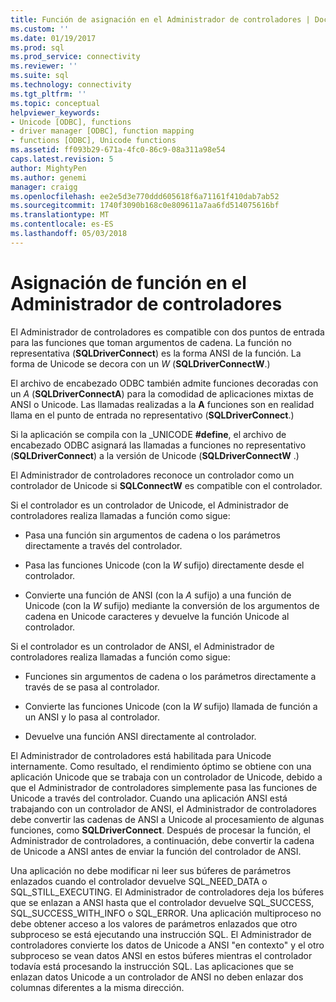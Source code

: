 ```yaml
---
title: Función de asignación en el Administrador de controladores | Documentos de Microsoft
ms.custom: ''
ms.date: 01/19/2017
ms.prod: sql
ms.prod_service: connectivity
ms.reviewer: ''
ms.suite: sql
ms.technology: connectivity
ms.tgt_pltfrm: ''
ms.topic: conceptual
helpviewer_keywords:
- Unicode [ODBC], functions
- driver manager [ODBC], function mapping
- functions [ODBC], Unicode functions
ms.assetid: ff093b29-671a-4fc0-86c9-08a311a98e54
caps.latest.revision: 5
author: MightyPen
ms.author: genemi
manager: craigg
ms.openlocfilehash: ee2e5d3e770ddd605618f6a71161f410dab7ab52
ms.sourcegitcommit: 1740f3090b168c0e809611a7aa6fd514075616bf
ms.translationtype: MT
ms.contentlocale: es-ES
ms.lasthandoff: 05/03/2018
---
```

# <a name="function-mapping-in-the-driver-manager"></a>Asignación de función en el Administrador de controladores
El Administrador de controladores es compatible con dos puntos de entrada para las funciones que toman argumentos de cadena. La función no representativa (**SQLDriverConnect**) es la forma ANSI de la función. La forma de Unicode se decora con un *W* (**SQLDriverConnectW**.)  
  
 El archivo de encabezado ODBC también admite funciones decoradas con un *A* (**SQLDriverConnectA**) para la comodidad de aplicaciones mixtas de ANSI o Unicode. Las llamadas realizadas a la **A** funciones son en realidad llama en el punto de entrada no representativo (**SQLDriverConnect**.)  
  
 Si la aplicación se compila con la _UNICODE **#define**, el archivo de encabezado ODBC asignará las llamadas a funciones no representativo (**SQLDriverConnect**) a la versión de Unicode (**SQLDriverConnectW** .)  
  
 El Administrador de controladores reconoce un controlador como un controlador de Unicode si **SQLConnectW** es compatible con el controlador.  
  
 Si el controlador es un controlador de Unicode, el Administrador de controladores realiza llamadas a función como sigue:  
  
-   Pasa una función sin argumentos de cadena o los parámetros directamente a través del controlador.  
  
-   Pasa las funciones Unicode (con la *W* sufijo) directamente desde el controlador.  
  
-   Convierte una función de ANSI (con la *A* sufijo) a una función de Unicode (con la *W* sufijo) mediante la conversión de los argumentos de cadena en Unicode caracteres y devuelve la función Unicode al controlador.  
  
 Si el controlador es un controlador de ANSI, el Administrador de controladores realiza llamadas a función como sigue:  
  
-   Funciones sin argumentos de cadena o los parámetros directamente a través de se pasa al controlador.  
  
-   Convierte las funciones Unicode (con la *W* sufijo) llamada de función a un ANSI y lo pasa al controlador.  
  
-   Devuelve una función ANSI directamente al controlador.  
  
 El Administrador de controladores está habilitada para Unicode internamente. Como resultado, el rendimiento óptimo se obtiene con una aplicación Unicode que se trabaja con un controlador de Unicode, debido a que el Administrador de controladores simplemente pasa las funciones de Unicode a través del controlador. Cuando una aplicación ANSI está trabajando con un controlador de ANSI, el Administrador de controladores debe convertir las cadenas de ANSI a Unicode al procesamiento de algunas funciones, como **SQLDriverConnect**. Después de procesar la función, el Administrador de controladores, a continuación, debe convertir la cadena de Unicode a ANSI antes de enviar la función del controlador de ANSI.  
  
 Una aplicación no debe modificar ni leer sus búferes de parámetros enlazados cuando el controlador devuelve SQL_NEED_DATA o SQL_STILL_EXECUTING. El Administrador de controladores deja los búferes que se enlazan a ANSI hasta que el controlador devuelve SQL_SUCCESS, SQL_SUCCESS_WITH_INFO o SQL_ERROR. Una aplicación multiproceso no debe obtener acceso a los valores de parámetros enlazados que otro subproceso se está ejecutando una instrucción SQL. El Administrador de controladores convierte los datos de Unicode a ANSI "en contexto" y el otro subproceso se vean datos ANSI en estos búferes mientras el controlador todavía está procesando la instrucción SQL. Las aplicaciones que se enlazan datos Unicode a un controlador de ANSI no deben enlazar dos columnas diferentes a la misma dirección.

